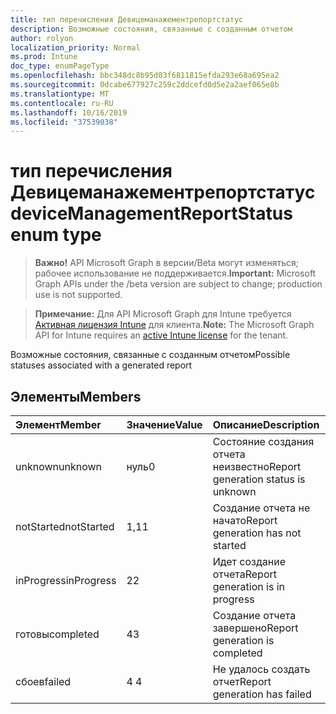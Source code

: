 ```yaml
---
title: тип перечисления Девицеманажементрепортстатус
description: Возможные состояния, связанные с созданным отчетом
author: rolyon
localization_priority: Normal
ms.prod: Intune
doc_type: enumPageType
ms.openlocfilehash: bbc348dc8b95d03f6811815efda293e68a695ea2
ms.sourcegitcommit: 0dcabe677927c259c2ddcefd0d5e2a2aef065e8b
ms.translationtype: MT
ms.contentlocale: ru-RU
ms.lasthandoff: 10/16/2019
ms.locfileid: "37539038"
---
```

# <a name="devicemanagementreportstatus-enum-type"></a><span data-ttu-id="b0b1c-103">тип перечисления Девицеманажементрепортстатус</span><span class="sxs-lookup"><span data-stu-id="b0b1c-103">deviceManagementReportStatus enum type</span></span>

> <span data-ttu-id="b0b1c-104">**Важно!** API Microsoft Graph в версии/Beta могут изменяться; рабочее использование не поддерживается.</span><span class="sxs-lookup"><span data-stu-id="b0b1c-104">**Important:** Microsoft Graph APIs under the /beta version are subject to change; production use is not supported.</span></span>

> <span data-ttu-id="b0b1c-105">**Примечание:** Для API Microsoft Graph для Intune требуется [Активная лицензия Intune](https://go.microsoft.com/fwlink/?linkid=839381) для клиента.</span><span class="sxs-lookup"><span data-stu-id="b0b1c-105">**Note:** The Microsoft Graph API for Intune requires an [active Intune license](https://go.microsoft.com/fwlink/?linkid=839381) for the tenant.</span></span>

<span data-ttu-id="b0b1c-106">Возможные состояния, связанные с созданным отчетом</span><span class="sxs-lookup"><span data-stu-id="b0b1c-106">Possible statuses associated with a generated report</span></span>

## <a name="members"></a><span data-ttu-id="b0b1c-107">Элементы</span><span class="sxs-lookup"><span data-stu-id="b0b1c-107">Members</span></span>
|<span data-ttu-id="b0b1c-108">Элемент</span><span class="sxs-lookup"><span data-stu-id="b0b1c-108">Member</span></span>|<span data-ttu-id="b0b1c-109">Значение</span><span class="sxs-lookup"><span data-stu-id="b0b1c-109">Value</span></span>|<span data-ttu-id="b0b1c-110">Описание</span><span class="sxs-lookup"><span data-stu-id="b0b1c-110">Description</span></span>|
|:---|:---|:---|
|<span data-ttu-id="b0b1c-111">unknown</span><span class="sxs-lookup"><span data-stu-id="b0b1c-111">unknown</span></span>|<span data-ttu-id="b0b1c-112">нуль</span><span class="sxs-lookup"><span data-stu-id="b0b1c-112">0</span></span>|<span data-ttu-id="b0b1c-113">Состояние создания отчета неизвестно</span><span class="sxs-lookup"><span data-stu-id="b0b1c-113">Report generation status is unknown</span></span>|
|<span data-ttu-id="b0b1c-114">notStarted</span><span class="sxs-lookup"><span data-stu-id="b0b1c-114">notStarted</span></span>|<span data-ttu-id="b0b1c-115">1,1</span><span class="sxs-lookup"><span data-stu-id="b0b1c-115">1</span></span>|<span data-ttu-id="b0b1c-116">Создание отчета не начато</span><span class="sxs-lookup"><span data-stu-id="b0b1c-116">Report generation has not started</span></span>|
|<span data-ttu-id="b0b1c-117">inProgress</span><span class="sxs-lookup"><span data-stu-id="b0b1c-117">inProgress</span></span>|<span data-ttu-id="b0b1c-118">2</span><span class="sxs-lookup"><span data-stu-id="b0b1c-118">2</span></span>|<span data-ttu-id="b0b1c-119">Идет создание отчета</span><span class="sxs-lookup"><span data-stu-id="b0b1c-119">Report generation is in progress</span></span>|
|<span data-ttu-id="b0b1c-120">готовы</span><span class="sxs-lookup"><span data-stu-id="b0b1c-120">completed</span></span>|<span data-ttu-id="b0b1c-121">4</span><span class="sxs-lookup"><span data-stu-id="b0b1c-121">3</span></span>|<span data-ttu-id="b0b1c-122">Создание отчета завершено</span><span class="sxs-lookup"><span data-stu-id="b0b1c-122">Report generation is completed</span></span>|
|<span data-ttu-id="b0b1c-123">сбоев</span><span class="sxs-lookup"><span data-stu-id="b0b1c-123">failed</span></span>|<span data-ttu-id="b0b1c-124">4 </span><span class="sxs-lookup"><span data-stu-id="b0b1c-124">4</span></span>|<span data-ttu-id="b0b1c-125">Не удалось создать отчет</span><span class="sxs-lookup"><span data-stu-id="b0b1c-125">Report generation has failed</span></span>|



